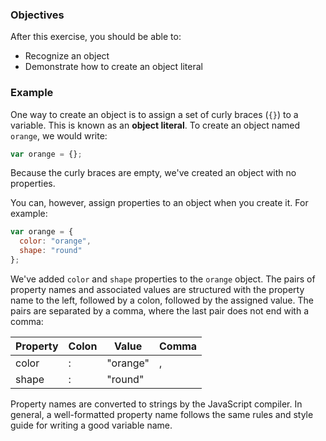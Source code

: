 <!--{ ids:[175], language:'JavaScript', type:'workshop', order: 1, name:'Object Literal', description:'The simplest way to create an object' }-->

### Objectives

After this exercise, you should be able to:

- Recognize an object
- Demonstrate how to create an object literal

### Example

One way to create an object is to assign a set of curly braces (`{}`) to a variable. This is known as an __object literal__. To create an object named `orange`, we would write:

```js
var orange = {};
```

Because the curly braces are empty, we've created an object with no properties.

You can, however, assign properties to an object when you create it. For example:

```js
var orange = {
  color: "orange",
  shape: "round"
};
```

We've added `color` and `shape` properties to the `orange` object. The pairs of property names and associated values are structured with the property name to the left, followed by a colon, followed by the assigned value. The pairs are separated by a comma, where the last pair does not end with a comma:

| Property | Colon | Value    | Comma  |
| -------- | ----- | -------- | ------ |
| color	   | :     | "orange" | ,      |
| shape    | :     | "round"  | &nbsp; |

Property names are converted to strings by the JavaScript compiler. In general, a well-formatted property name follows the same rules and style guide for writing a good variable name.
